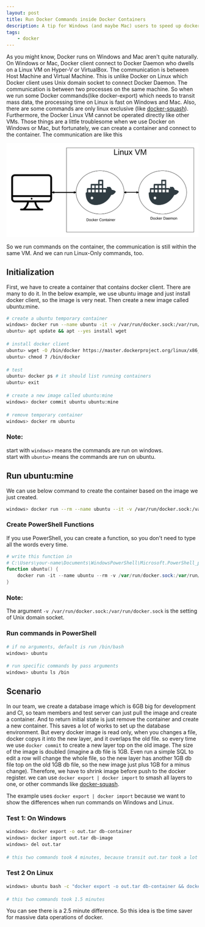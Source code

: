 ```yaml
---
layout: post
title: Run Docker Commands inside Docker Containers
description: A tip for Windows (and maybe Mac) users to speed up docker commands or run linux-only commands
tags: 
    - docker
---
```


As you might know, Docker runs on Windows and Mac aren't quite naturally. On Windows or Mac, Docker client connect to Docker Daemon who dwells on a Linux VM on Hyper-V or VirtualBox. The communication is between Host Machine and Virtual Machine. This is unlike Docker on Linux which Docker client uses Unix domain socket to connect Docker Daemon. The communication is between two processes on the same machine. So when we run some Docker commands(like docker-export) which needs to transit mass data, the processing time on Linux is fast on Windows and Mac. Also, there are some commands are only linux exclusive (like [docker-squash](https://github.com/jwilder/docker-squash)). Furthermore, the Docker Linux VM cannot be operated directly like other VMs. Those things are a little troublesome when we use Docker on Windows or Mac, but fortunately, we can create a container and connect to the container. The communication are like this 

![CommunicationOfContainer](/assets/images/docker-container-to-daemon.png)

So we run commands on the container, the communication is still within the same VM. And we can run Linux-Only commands, too.

## Initialization
First, we have to create a container that contains docker client. There are many to do it. In the below example, we use ubuntu image and just install docker client, so the image is very neat. Then create a new image called ubuntu:mine.

``` bash
# create a ubuntu temporary container
windows> docker run --name ubuntu -it -v /var/run/docker.sock:/var/run/docker.sock ubuntu
ubuntu> apt update && apt --yes install wget

# install docker client
ubuntu> wget -O /bin/docker https://master.dockerproject.org/linux/x86_64/docker
ubuntu> chmod 7 /bin/docker

# test 
ubuntu> docker ps # it should list running containers
ubuntu> exit

# create a new image called ubuntu:mine
windows> docker commit ubuntu ubuntu:mine

# remove temporary container
windows> docker rm ubuntu
```

### Note:
start with `windows>` means the commands are run on windows.<br/>
start with `ubuntu>` means the commands are run on ubuntu.


## Run ubuntu:mine
We can use below command to create the container based on the image we just created.

``` bash
windows> docker run --rm --name ubuntu --it -v /var/run/docker.sock:/var/run/docker.sock ubuntu:mine
```

### Create PowerShell Functions
If you use PowerShell, you can create a function, so you don't need to type all the words every time.
``` powershell
# write this function in
# C:\Users\your-name\Documents\WindowsPowerShell\Microsoft.PowerShell_profile.ps1
function ubuntu() { 
    docker run -it --name ubuntu --rm -v /var/run/docker.sock:/var/run/docker.sock ubuntu:mine $args
}
```

### Note:
The argument `-v /var/run/docker.sock:/var/run/docker.sock` is the setting of Unix domain socket.

### Run commands in PowerShell
``` bash
# if no arguments, default is run /bin/bash
windows> ubuntu

# run specific commands by pass arguments
windows> ubuntu ls /bin 
```

## Scenario
In our team, we create a database image which is 6GB big for development and CI, so team members and test server can just pull the image and create a container. And to return initial state is just remove the container and create a new container. This saves a lot of works to set up the database environment. But every docker image is read only, when you changes a file, docker copys it into the new layer, and it overlaps the old file. so every time we use `docker commit` to create a new layer top on the old image. The size of the image is doubled (imagine a db file is 1GB. Even run a simple SQL to edit a row will change the whole file, so the new layer has another 1GB db file top on the old 1GB db file, so the new image just plus 1GB for a minus change). Therefore, we have to shrink image before push to the docker register. we can use `docker export | docker import` to smash all layers to one, or other commands like  [docker-squash](https://github.com/jwilder/docker-squash).

The example uses `docker export | docker import` because we want to show the differences when run commands on Windows and Linux.

### Test 1: On Windows
``` bash
windows> docker export -o out.tar db-container
windows> docker import out.tar db-image
windows> del out.tar

# this two commands took 4 minutes, because transit out.tar took a lot time.
```

### Test 2 On Linux
``` bash
windows> ubuntu bash -c "docker export -o out.tar db-container && docker import test.tar db-image && rm out.tar"

# this two commands took 1.5 minutes
```

You can see there is a 2.5 minute difference. So this idea is tbe time saver for massive data operations of docker.